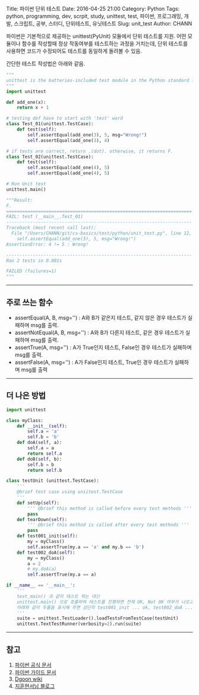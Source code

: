 Title: 파이썬 단위 테스트
Date: 2016-04-25 21:00
Category: Python
Tags: python, programming, dev, scrpit, study, unittest, test, 파이썬, 프로그래밍, 개발, 스크립트, 공부, 스터디, 단위테스트, 유닛테스트
Slug: unit_test
Author: CHANN
<!--Summary: -->
파이썬은 기본적으로 제공하는 unittest(PyUnit) 모듈에서 단위 테스트를 지원. 어떤 모듈이나 함수를 작성할때 정상 작동여부를 테스트하는 과정을 거치는데, 단위 테스트를 사용하면 코드가 수정되어도 테스트를 동일하게 돌려볼 수 있음.

간단한 테스트 작성법은 아래와 같음.

```python
"""
unittest is the batteries-included test module in the Python standard library. Its API will be familiar to anyone who has used any of the JUnit/nUnit/CppUnit series of tools.
"""
import unittest

def add_one(x):
    return x + 1

# testing def have to start with 'test' word
class Test_01(unittest.TestCase):
    def test(self):
        self.assertEqual(add_one(3), 5, msg="Wrong!")
        self.assertEqual(add_one(3), 4)

# if tests are correct, return .(dot). otherwise, it returns F.
class Test_02(unittest.TestCase):
    def test(self):
        self.assertEqual(add_one(4), 5)
        self.assertEqual(add_one(4), 5)

# Run Unit test
unittest.main()

"""Result:
F.
======================================================================
FAIL: test (__main__.Test_01)
----------------------------------------------------------------------
Traceback (most recent call last):
  File "/Users/CHANN/git/cs-basics/test/python/unit_test.py", line 12, in test
    self.assertEqual(add_one(3), 5, msg="Wrong!")
AssertionError: 4 != 5 : Wrong!

----------------------------------------------------------------------
Ran 2 tests in 0.001s

FAILED (failures=1)
"""
```

------

## 주로 쓰는 함수
* assertEqual(A, B, msg='') : A와 B가 같은지 테스트, 같지 않은 경우 테스트가 실패하며 msg를 출력.
* assertNotEqual(A, B, msg='') : A와 B가 다른지 테스트, 같은 경우 테스트가 실패하며 msg를 출력.
* assertTrue(A, msg='') : A가 True인지 테스트, False인 경우 테스트가 실패하며 msg를 출력.
* assertFalse(A, msg='') : A가 False인지 테스트, True인 경우 테스트가 실패하며 msg를 출력

------

## 더 나은 방법
```python
import unittest

class myClass:
    def __init__(self):
        self.a = 'a'
        self.b = 'b'
    def doA(self, a):
        self.a = a
        return self.a
    def doB(self, b):
        self.b = b
        return self.b

class testUnit (unittest.TestCase):
    '''
    @brief test case using uniitest.TestCase
    '''
    def setUp(self):
        ''' @brief this method is called before every test methods '''
        pass
    def tearDown(self):
        ''' @brief this method is called after every test methods '''
        pass
    def test001_init(self):
        my = myClass()
        self.assertTrue(my.a == 'a' and my.b == 'b')
    def test002_doA(self):
        my = myClass()
        a = 2
        # my.doA(a)
        self.assertTrue(my.a == a)

if __name__ == '__main__':
    '''
    test_main() 과 같이 테스트 하는 대신
    unittest.main() 으로 호출하여 테스트를 진행하면 전체 OK, Not OK 여부가 나오고
    아래와 같이 두줄을 표시해 주면 상단의 test001_init ... ok, test002_doA ... ok 와 같이 출력됨.
    '''
    suite = unittest.TestLoader().loadTestsFromTestCase(testUnit)
    unittest.TextTestRunner(verbosity=2).run(suite)
```

------

## 참고
1. [파이썬 공식 문서](https://docs.python.org/3/library/test.html?highlight=pyunit)
2. [파이썬 가이드 문서](http://docs.python-guide.org/en/latest/writing/tests/)
3. [Dgoon wiki](http://legacy-wiki.dgoon.net/doku.php?id=python:pyunit)
4. [지훈현서님 블로그](http://egloos.zum.com/mcchae/v/10584377)